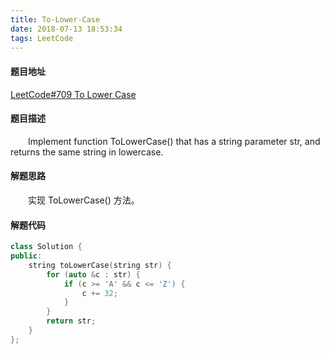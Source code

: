 ```yaml
---
title: To-Lower-Case
date: 2018-07-13 18:53:34
tags: LeetCode
---
```


#### 题目地址

[LeetCode#709 To Lower Case](https://leetcode.com/problems/to-lower-case/description/)

#### 题目描述

&emsp;&emsp;Implement function ToLowerCase() that has a string parameter str, and returns the same string in lowercase.

<!--more-->

#### 解题思路

&emsp;&emsp;实现 ToLowerCase() 方法。

#### 解题代码

```c++
class Solution {
public:
    string toLowerCase(string str) {
        for (auto &c : str) {
            if (c >= 'A' && c <= 'Z') {
                c += 32;
            }
        }
        return str;
    }
};
```

